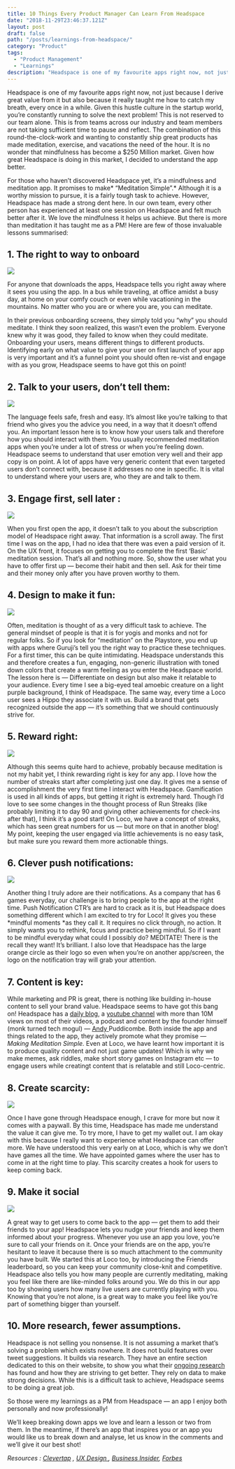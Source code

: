 ```yaml
---
title: 10 Things Every Product Manager Can Learn From Headspace
date: "2018-11-29T23:46:37.121Z"
layout: post
draft: false
path: "/posts/learnings-from-headspace/"
category: "Product"
tags:
  - "Product Management"
  - "Learnings"
description: "Headspace is one of my favourite apps right now, not just because I derive great value from it but also because it really taught me how to catch my breath, every once in a while."
---
```


Headspace is one of my favourite apps right now, not just because I derive great value from it but also because it really taught me how to catch my breath, every once in a while. Given this hustle culture in the startup world, you’re constantly running to solve the next problem! This is not reserved to our team alone. This is from teams across our industry and team members are not taking sufficient time to pause and reflect. The combination of this round-the-clock-work and wanting to constantly ship great products has made meditation, exercise, and vacations the need of the hour. It is no wonder that mindfulness has become a $250 Million market. Given how great Headspace is doing in this market, I decided to understand the app better.

For those who haven’t discovered Headspace yet, it’s a mindfulness and meditation app. It promises to make* “Meditation Simple”.* Although it is a worthy mission to pursue, it is a fairly tough task to achieve. However, Headspace has made a strong dent here. In our own team, every other person has experienced at least one session on Headspace and felt much better after it. We love the mindfulness it helps us achieve. But there is more than meditation it has taught me as a PM! Here are few of those invaluable lessons summarised:

## **1. The right to way to onboard**

![](https://cdn-images-1.medium.com/max/2000/1*TpBM0z7y-V7stk7R5_dNCw.png)

For anyone that downloads the apps, Headspace tells you right away where it sees you using the app. In a bus while traveling, at office amidst a busy day, at home on your comfy couch or even while vacationing in the mountains. No matter who you are or where you are, you can meditate.

In their previous onboarding screens, they simply told you “why” you should meditate. I think they soon realized, this wasn’t even the problem. Everyone knew why it was good, they failed to know when they could meditate. Onboarding your users, means different things to different products. Identifying early on what value to give your user on first launch of your app is very important and it’s a funnel point you should often re-vist and engage with as you grow, Headspace seems to have got this on point!

## **2. Talk to your users, don’t tell them:**

![](https://cdn-images-1.medium.com/max/2000/1*CQ_9GlSVNPm0-gh3ZfQd7g.png)

The language feels safe, fresh and easy. It’s almost like you’re talking to that friend who gives you the advice you need, in a way that it doesn’t offend you. An important lesson here is to know how your users talk and therefore how you should interact with them. You usually recommended meditation apps when you’re under a lot of stress or when you’re feeling down. Headspace seems to understand that user emotion very well and their app copy is on point. A lot of apps have very generic content that even targeted users don’t connect with, because it addresses no one in specific. It is vital to understand where your users are, who they are and talk to them.

## **3. Engage first, sell later :**

![](https://cdn-images-1.medium.com/max/2000/1*VuOGdEMii8ltY0N217-aAQ.png)

When you first open the app, it doesn’t talk to you about the subscription model of Headspace right away. That information is a scroll away. The first time I was on the app, I had no idea that there was even a paid version of it. On the UX front, it focuses on getting you to complete the first ‘Basic’ meditation session. That’s all and nothing more. So, show the user what you have to offer first up — become their habit and then sell. Ask for their time and their money only after you have proven worthy to them.

## **4. Design to make it fun:**

![](https://cdn-images-1.medium.com/max/2000/1*LaT-KbA9aGhlP8TO8MKsyg.png)

Often, meditation is thought of as a very difficult task to achieve. The general mindset of people is that it is for yogis and monks and not for regular folks. So if you look for “meditation” on the Playstore, you end up with apps where Guruji’s tell you the right way to practice these techniques. For a first timer, this can be quite intimidating. Headspace understands this and therefore creates a fun, engaging, non-generic illustration with toned down colors that create a warm feeling as you enter the Headspace world. The lesson here is — Differentiate on design but also make it relatable to your audience. Every time I see a big-eyed teal amoebic creature on a light purple background, I think of Headspace. The same way, every time a Loco user sees a Hippo they associate it with us. Build a brand that gets recognized outside the app — it’s something that we should continuously strive for.

## **5. Reward right:**

![](https://cdn-images-1.medium.com/max/2000/1*GTJUjs72RwA7RRBMUXCnVQ.png)

Although this seems quite hard to achieve, probably because meditation is not my habit yet, I think rewarding right is key for any app. I love how the number of streaks start after completing just one day. It gives me a sense of accomplishment the very first time I interact with Headspace. Gamification is used in all kinds of apps, but getting it right is extremely hard. Though I’d love to see some changes in the thought process of Run Streaks (like probably limiting it to day 90 and giving other achievements for check-ins after that), I think it’s a good start! On Loco, we have a concept of streaks, which has seen great numbers for us — but more on that in another blog! My point, keeping the user engaged via little achievements is no easy task, but make sure you reward them more actionable things.

## **6. Clever push notifications:**

![](https://cdn-images-1.medium.com/max/2000/1*r7Ap5xuzJ89vsAWeabsl5g.png)

Another thing I truly adore are their notifications. As a company that has 6 games everyday, our challenge is to bring people to the app at the right time. Push Notification CTR’s are hard to crack as it is, but Headspace does something different which I am excited to try for Loco! It gives you these *mindful moments *as they call it. It requires no click through, no action. It simply wants you to rethink, focus and practice being mindful. So if I want to be mindful everyday what could I possibly do? MEDITATE! There is the recall they want! It’s brilliant. I also love that Headspace has the large orange circle as their logo so even when you’re on another app/screen, the logo on the notification tray will grab your attention.

## **7. Content is key:**

While marketing and PR is great, there is nothing like building in-house content to sell your brand value. Headspace seems to have got this bang on! Headspace has a [daily blog](https://www.headspace.com/blog/), a [youtube channel](https://www.youtube.com/user/Getsomeheadspace) with more than 10M views on most of their videos, a podcast and content by the founder himself (monk turned tech mogul) — [Andy ](https://twitter.com/andypuddicombe)Puddicombe. Both inside the app and things related to the app, they actively promote what they promise — *Making Meditation Simple.* Even at Loco, we have learnt how important it is to produce quality content and not just game updates! Which is why we make memes, ask riddles, make short story games on Instagram etc — to engage users while creatingt content that is relatable and still Loco-centric.

## **8.** **Create scarcity:**

![](https://cdn-images-1.medium.com/max/2000/1*SlNz1qh1QGtY0BuE1LDcpg.png)

Once I have gone through Headspace enough, I crave for more but now it comes with a paywall. By this time, Headspace has made me understand the value it can give me. To try more, I have to get my wallet out. I am okay with this because I really want to experience what Headspace can offer more. We have understood this very early on at Loco, which is why we don’t have games all the time. We have appointed games where the user has to come in at the right time to play. This scarcity creates a hook for users to keep coming back.

## **9. Make it social**

![](https://cdn-images-1.medium.com/max/2000/1*quhbMz6Fdw1iKnTrzJRPlA.png)

A great way to get users to come back to the app — get them to add their friends to your app! Headspace lets you nudge your friends and keep them informed about your progress. Whenever you use an app you love, you’re sure to call your friends on it. Once your friends are on the app, you’re hesitant to leave it because there is so much attachment to the community you have built. We started this at Loco too, by introducing the Friends leaderboard, so you can keep your community close-knit and competitive. Headspace also tells you how many people are currently meditating, making you feel like there are like-minded folks around you. We do this in our app too by showing users how many live users are currently playing with you. Knowing that you’re not alone, is a great way to make you feel like you’re part of something bigger than yourself.

## **10.** **More research, fewer assumptions.**

Headspace is not selling you nonsense. It is not assuming a market that’s solving a problem which exists nowhere. It does not build features over tweet suggestions. It builds via research. They have an entire section dedicated to this on their website, to show you what their [ongoing research](https://www.headspace.com/science/meditation-research) has found and how they are striving to get better. They rely on data to make strong decisions. While this is a difficult task to achieve, Headspace seems to be doing a great job.

So those were my learnings as a PM from Headspace — an app I enjoy both personally and now professionally!

We’ll keep breaking down apps we love and learn a lesson or two from them. In the meantime, if there’s an app that inspires you or an app you would like us to break down and analyse, let us know in the comments and we’ll give it our best shot!

*Resources : [Clevertap](https://clevertap.com/blog/push-notification-best-practices/) , [UX Design ](https://uxdesign.cc/a-feature-proposal-to-headspace-4445643aba9c), [Business Insider](https://www.businessinsider.in/Ive-used-a-meditation-app-loved-by-Wall-Streeters-and-Olympic-athletes-daily-for-the-past-8-months-and-now-I-cant-imagine-my-life-without-it/articleshow/53802281.cms), [Forbes](https://www.forbes.com/sites/kathleenchaykowski/2017/01/08/meet-headspace-the-app-that-made-meditation-a-250-million-business/#455322bd1f1b)*
